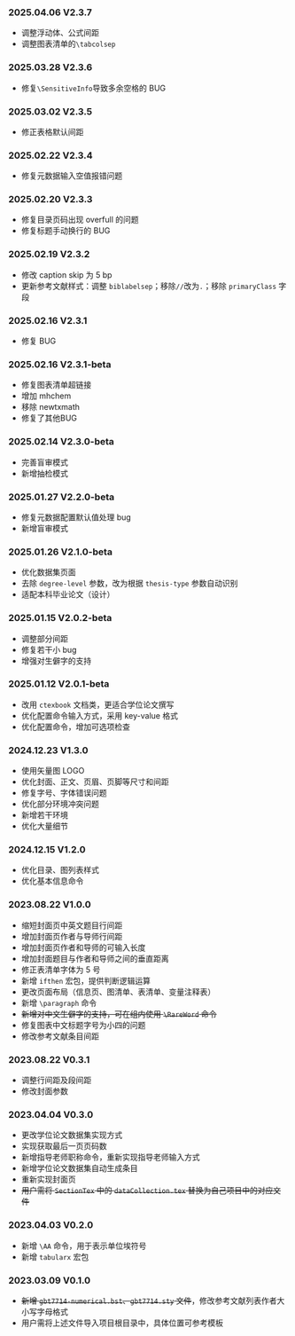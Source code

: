 ### 2025.04.06 V2.3.7

- 调整浮动体、公式间距
- 调整图表清单的`\tabcolsep`

### 2025.03.28 V2.3.6

- 修复`\SensitiveInfo`导致多余空格的 BUG

### 2025.03.02 V2.3.5

- 修正表格默认间距

### 2025.02.22 V2.3.4

- 修复元数据输入空值报错问题

### 2025.02.20 V2.3.3

- 修复目录页码出现 overfull 的问题
- 修复标题手动换行的 BUG

### 2025.02.19 V2.3.2

- 修改 caption skip 为 5 bp
- 更新参考文献样式：调整 `biblabelsep`；移除`//`改为`.`；移除 `primaryClass` 字段

### 2025.02.16 V2.3.1

- 修复 BUG

### 2025.02.16 V2.3.1-beta

- 修复图表清单超链接
- 增加 mhchem
- 移除 newtxmath
- 修复了其他BUG

### 2025.02.14  V2.3.0-beta

- 完善盲审模式
- 新增抽检模式

### 2025.01.27  V2.2.0-beta

- 修复元数据配置默认值处理 bug
- 新增盲审模式

### 2025.01.26  V2.1.0-beta

- 优化数据集页面
- 去除 `degree-level` 参数，改为根据 `thesis-type` 参数自动识别
- 适配本科毕业论文（设计）

### 2025.01.15  V2.0.2-beta

- 调整部分间距
- 修复若干小 bug
- 增强对生僻字的支持

### 2025.01.12  V2.0.1-beta

- 改用 `ctexbook` 文档类，更适合学位论文撰写
- 优化配置命令输入方式，采用 key-value 格式
- 优化配置命令，增加可选项检查

### 2024.12.23 V1.3.0

- 使用矢量图 LOGO
- 优化封面、正文、页眉、页脚等尺寸和间距
- 修复字号、字体错误问题
- 优化部分环境冲突问题
- 新增若干环境
- 优化大量细节

### 2024.12.15 V1.2.0

- 优化目录、图列表样式
- 优化基本信息命令

### 2023.08.22 V1.0.0

- 缩短封面页中英文题目行间距
- 增加封面页作者与导师行间距
- 增加封面页作者和导师的可输入长度
- 增加封面题目与作者和导师之间的垂直距离
- 修正表清单字体为 5 号
- 新增 `ifthen` 宏包，提供判断逻辑运算
- 更改页面布局（信息页、图清单、表清单、变量注释表）
- 新增 `\paragraph` 命令
- ~~新增对中文生僻字的支持，可在组内使用 `\RareWord` 命令~~
- 修复图表中文标题字号为小四的问题
- 修改参考文献条目间距

### 2023.08.22 V0.3.1

- 调整行间距及段间距
- 修改封面参数

### 2023.04.04 V0.3.0

- 更改学位论文数据集实现方式
- 实现获取最后一页页码数
- 新增指导老师职称命令，重新实现指导老师输入方式
- 新增学位论文数据集自动生成条目
- 重新实现封面页
- ~~用户需将 `SectionTex` 中的 `dataCollection.tex` 替换为自己项目中的对应文件~~

### 2023.04.03 V0.2.0

- 新增 `\AA` 命令，用于表示单位埃符号
- 新增 `tabularx` 宏包

### 2023.03.09 V0.1.0

- ~~新增 `gbt7714-numerical.bst`、`gbt7714.sty` 文件~~，修改参考文献列表作者大小写字母格式
- 用户需将上述文件导入项目根目录中，具体位置可参考模板
